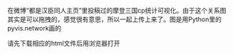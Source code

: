 在微博“都是汉臣同人主页”里投稿过的摩登三国cp统计可视化。由于这个关系图其实是可以拖拽的，感觉很有意思，所以一起上传上来了。图是用Python里的pyvis.network画的

请先下载相应的html文件后用浏览器打开

